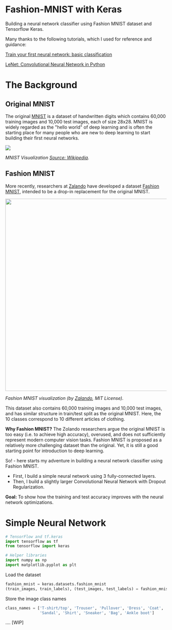 # Fashion-MNIST with Keras 
Building a neural network classifier using Fashion MNIST dataset and Tensorflow Keras.

Many thanks to the following tutorials, which I used for reference and guidance:

[Train your first neural network: basic classification](https://www.tensorflow.org/tutorials/keras/basic_classification)

[LeNet: Convolutional Neural Network in Python](https://www.pyimagesearch.com/2016/08/01/lenet-convolutional-neural-network-in-python/)

# The Background

## Original MNIST
The original [MNIST](http://yann.lecun.com/exdb/mnist/) is a dataset of handwritten digits which contains 60,000 training images and 10,000 test images, each of size 28x28. MNIST is widely regarded as the "hello world" of deep learning and is often the starting place for many people who are new to deep learning to start building their first neural networks.

<img src ="https://upload.wikimedia.org/wikipedia/commons/2/27/MnistExamples.png" align="center">

*MNIST Visualization [Source: Wikipedia](https://en.wikipedia.org/wiki/MNIST_database).*


## Fashion MNIST

More recently, researchers at [Zalando](www.zalando.com) have developed a dataset [Fashion MNIST](https://github.com/zalandoresearch/fashion-mnist), intended to be a drop-in replacement for the original MNIST.

<img src="https://github.com/zalandoresearch/fashion-mnist/blob/master/doc/img/fashion-mnist-sprite.png" width="600" align="center">

*Fashion MNIST visualization (by [Zalando](https://github.com/zalandoresearch/fashion-mnist), MIT License).*


This dataset also contains 60,000 training images and 10,000 test images, and has similar structure in train/test split as the original MNIST. Here, the 10 classes correspond to 10 different articles of clothing.

**Why Fashion MNIST?** The Zolando researchers argue the original MNIST is too easy (i.e. to achieve high accuracy), overused, and does not sufficiently represent modern computer vision tasks. Fashion MNIST is proposed as a relatively more challenging dataset than the original. Yet, it is still a good starting point for introduction to deep learning.

So! - here starts my adventure in building a neural network classifier using Fashion MNIST. 

- First, I build a simple neural network using 3 fully-connected layers. 
- Then, I build a slightly larger Convolutional Neural Network with Dropout Regularization.

**Goal:** To show how the training and test accuracy improves with the neural network optimizations.


# Simple Neural Network
```python
# TensorFlow and tf.keras
import tensorflow as tf
from tensorflow import keras

# Helper libraries
import numpy as np
import matplotlib.pyplot as plt
```

Load the dataset
```python
fashion_mnist = keras.datasets.fashion_mnist
(train_images, train_labels), (test_images, test_labels) = fashion_mnist.load_data()
```
Store the image class names
```python
class_names = ['T-shirt/top', 'Trouser', 'Pullover', 'Dress', 'Coat', 
               'Sandal', 'Shirt', 'Sneaker', 'Bag', 'Ankle boot']
```

....
[WIP] 
